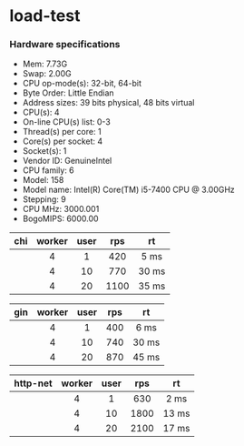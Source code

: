 # load-test

### Hardware specifications
 - Mem: 7.73G
 - Swap: 2.00G
 - CPU op-mode(s):                  32-bit, 64-bit
 - Byte Order:                      Little Endian
 - Address sizes:                   39 bits physical, 48 bits virtual
 - CPU(s):                          4
 - On-line CPU(s) list:             0-3
 - Thread(s) per core:              1
 - Core(s) per socket:              4
 - Socket(s):                       1
 - Vendor ID:                       GenuineIntel
 - CPU family:                      6
 - Model:                           158
 - Model name:                      Intel(R) Core(TM) i5-7400 CPU @ 3.00GHz
 - Stepping:                        9
 - CPU MHz:                         3000.001
 - BogoMIPS:                        6000.00


|chi| worker|user|rps |rt    |
|:---:|:-------:|:----:|:----:|:------:|
|   |   4   |1   |420 |5 ms  |
|   |   4   |10  |770 |30 ms |  
|   |   4   |20  |1100|35 ms |


|gin| worker|user|rps |rt    |
|:---:|:-------:|:----:|:----:|:------:|
|   |   4   |1   |400 |6 ms  |
|   |   4   |10  |740 |30 ms |  
|   |   4   |20  |870 |45 ms |


|http-net| worker|user|rps |rt    |
|:---:|:-------:|:----:|:----:|:------:|
|   |   4   |1   |630 |2 ms  |
|   |   4   |10  |1800|13 ms |  
|   |   4   |20  |2100|17 ms |
